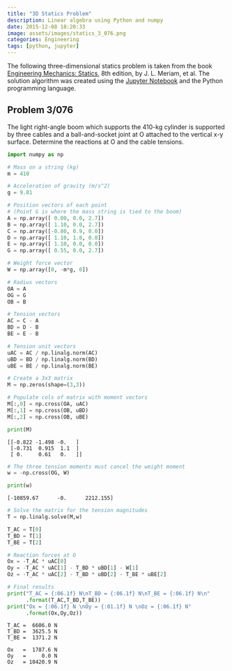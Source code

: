 ```yaml
---
title: "3D Statics Problem"
description: Linear algebra using Python and numpy
date: 2015-12-08 18:20:33
image: assets/images/statics_3_076.png
categories: Engineering
tags: [python, jupyter]
---
```


The following three-dimensional statics problem is taken from the book [Engineering Mechanics: Statics](https://www.amazon.com/Engineering-Mechanics-Statics-Eighth-Version/dp/1119044677/), 8th edition, by J. L. Meriam, et al. The solution algorithm was created using the [Jupyter Notebook](http://jupyter.org) and the Python programming language.

## Problem 3/076

The light right-angle boom which supports the 410-kg cylinder is supported by three cables and a ball-and-socket joint at O attached to the vertical x-y surface. Determine the reactions at O and the cable tensions.

<!-- more -->

```python
import numpy as np
```

```python
# Mass on a string (kg)
m = 410

# Acceleration of gravity (m/s^2)
g = 9.81

# Position vectors of each point
# (Point G is where the mass string is tied to the boom)
A = np.array([ 0.00, 0.0, 2.7])
B = np.array([ 1.10, 0.0, 2.7])
C = np.array([-0.80, 0.9, 0.0])
D = np.array([ 1.10, 1.8, 0.0])
E = np.array([ 1.10, 0.0, 0.0])
G = np.array([ 0.55, 0.0, 2.7])
```

```python
# Weight force vector
W = np.array([0, -m*g, 0])

# Radius vectors
OA = A
OG = G
OB = B

# Tension vectors
AC = C - A
BD = D - B
BE = E - B
```

```python
# Tension unit vectors
uAC = AC / np.linalg.norm(AC)
uBD = BD / np.linalg.norm(BD)
uBE = BE / np.linalg.norm(BE)
```

```python
# Create a 3x3 matrix
M = np.zeros(shape=(3,3))
```

```python
# Populate cols of matrix with moment vectors
M[:,0] = np.cross(OA, uAC)
M[:,1] = np.cross(OB, uBD)
M[:,2] = np.cross(OB, uBE)

print(M)
```

    [[-0.822 -1.498 -0.   ]
     [-0.731  0.915  1.1  ]
     [ 0.     0.61   0.   ]]

```python
# The three tension moments must cancel the weight moment
w = -np.cross(OG, W)

print(w)
```

    [-10859.67      -0.      2212.155]

```python
# Solve the matrix for the tension magnitudes
T = np.linalg.solve(M,w)

T_AC = T[0]
T_BD = T[1]
T_BE = T[2]
```

```python
# Reaction forces at O
Ox = -T_AC * uAC[0]
Oy = -T_AC * uAC[1] - T_BD * uBD[1] - W[1]
Oz = -T_AC * uAC[2] - T_BD * uBD[2] - T_BE * uBE[2]
```

```python
# Final results
print("T_AC = {:06.1f} N\nT_BD = {:06.1f} N\nT_BE = {:06.1f} N\n"
      .format(T_AC,T_BD,T_BE))
print("Ox = {:06.1f} N \nOy = {:01.1f} N \nOz = {:06.1f} N"
      .format(Ox,Oy,Oz))
```

    T_AC =  6606.0 N
    T_BD =  3625.5 N
    T_BE =  1371.2 N

    Ox   =  1787.6 N
    Oy   =     0.0 N
    Oz   = 10420.9 N
